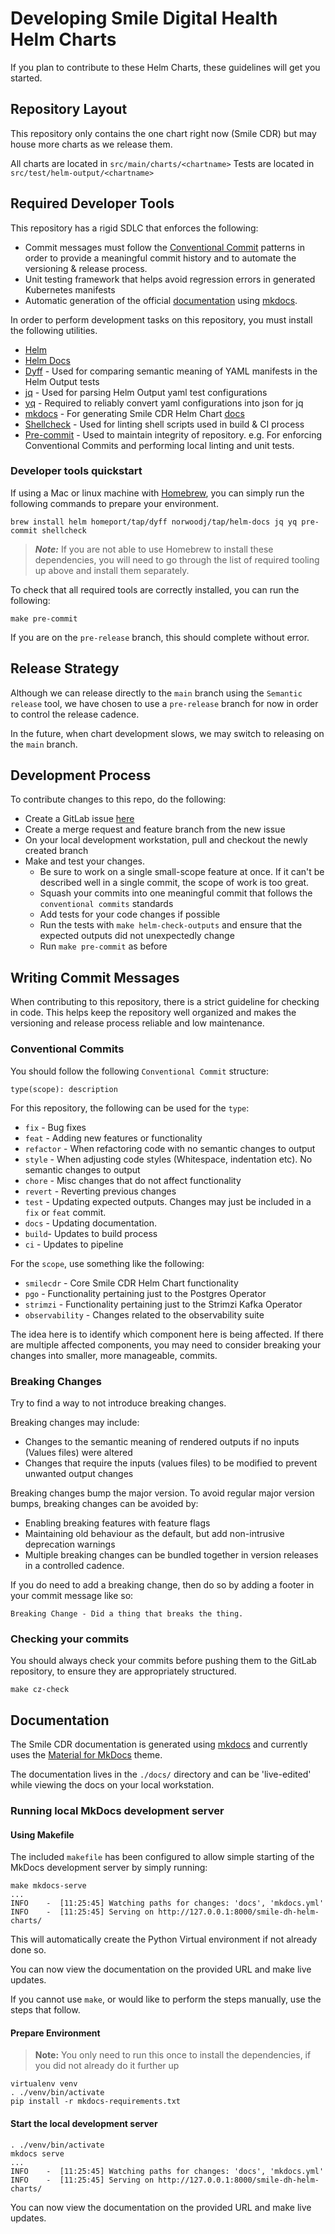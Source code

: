 # Developing Smile Digital Health Helm Charts

If you plan to contribute to these Helm Charts, these guidelines
will get you started.
## Repository Layout
This repository only contains the one chart right now (Smile CDR) but
may house more charts as we release them.

All charts are located in ```src/main/charts/<chartname>```
Tests are located in ```src/test/helm-output/<chartname>```

## Required Developer Tools
This repository has a rigid SDLC that enforces the following:
* Commit messages must follow the [Conventional Commit](https://www.conventionalcommits.org/en/v1.0.0/) patterns in order to provide a meaningful commit history and to automate the versioning & release process.
* Unit testing framework that helps avoid regression errors in generated
Kubernetes manifests
* Automatic generation of the official [documentation](https://smilecdr-public.gitlab.io/smile-dh-helm-charts/v1.0.0-pre) using [mkdocs](https://www.mkdocs.org/).

In order to perform development tasks on this repository, you must install the following utilities.

* [Helm](https://helm.sh/)
* [Helm Docs](https://github.com/norwoodj/helm-docs)
* [Dyff](https://github.com/homeport/dyff) - Used for comparing semantic meaning of YAML manifests in the Helm Output tests
* [jq](https://jqlang.github.io/jq) - Used for parsing Helm Output yaml test configurations
* [yq](https://mikefarah.gitbook.io/yq) - Required to reliably convert yaml configurations into json for jq
* [mkdocs](https://www.mkdocs.org/) - For generating Smile CDR Helm Chart [docs](https://smilecdr-public.gitlab.io/smile-dh-helm-charts/v1.0.0-pre/)
* [Shellcheck](https://www.shellcheck.net/) - Used for linting shell scripts used in build & CI process
* [Pre-commit](https://pre-commit.com/) - Used to maintain integrity of repository. e.g. For enforcing Conventional Commits and performing local linting and unit tests.

### Developer tools quickstart

If using a Mac or linux machine with [Homebrew](https://brew.sh/), you can simply run the following commands to prepare your environment.

```
brew install helm homeport/tap/dyff norwoodj/tap/helm-docs jq yq pre-commit shellcheck
```

<!-- The following installs a Python ***virtual environment*** so that you can install the required commitizen and MkDocs python packages.
```
virtualenv venv
. ./venv/bin/activate
pip install -r commitizen-requirements.txt -r mkdocs-requirements.txt
``` -->

>***Note:*** If you are not able to use Homebrew to install these dependencies, you will need to go through the list of required tooling up above and install them separately.

To check that all required tools are correctly installed, you can run the following:

```
make pre-commit
```

If you are on the `pre-release` branch, this should complete without error.

## Release Strategy
Although we can release directly to the `main` branch using the
`Semantic release` tool, we have chosen to use a `pre-release`
branch for now in order to control the release cadence.

In the future, when chart development slows, we may switch to
releasing on the `main` branch.
## Development Process
To contribute changes to this repo, do the following:
* Create a GitLab issue [here](https://gitlab.com/smilecdr-public/smile-dh-helm-charts/-/issues/new)
* Create a merge request and feature branch from the new issue
* On your local development workstation, pull and checkout the newly created branch
* Make and test your changes.
  * Be sure to work on a single small-scope feature at once. If it can't be described well in a single commit, the scope of work is too great.
  * Squash your commits into one meaningful commit that follows the `conventional commits` standards
  * Add tests for your code changes if possible
  * Run the tests with `make helm-check-outputs` and ensure that the expected outputs did not unexpectedly change
  * Run `make pre-commit` as before

## Writing Commit Messages
When contributing to this repository, there is a strict guideline for checking in code. This helps keep the repository well organized and makes the versioning and release process reliable and low maintenance.

### Conventional Commits
You should follow the following `Conventional Commit` structure:

`type(scope): description`

For this repository, the following can be used for the `type`:
* `fix` - Bug fixes
* `feat` - Adding new features or functionality
* `refactor` - When refactoring code with no semantic changes to output
* `style` - When adjusting code styles (Whitespace, indentation etc). No semantic changes to output
* `chore` - Misc changes that do not affect functionality
* `revert` - Reverting previous changes
* `test` - Updating expected outputs. Changes may just be included in a `fix` or `feat` commit.
* `docs` - Updating documentation.
* `build`- Updates to build process
* `ci` - Updates to pipeline

For the `scope`, use something like the following:
* `smilecdr` - Core Smile CDR Helm Chart functionality
* `pgo` - Functionality pertaining just to the Postgres Operator
* `strimzi` - Functionality pertaining just to the Strimzi Kafka Operator
* `observability` - Changes related to the observability suite

The idea here is to identify which component here is being affected. If there are multiple affected components, you may need to consider breaking your changes into smaller, more manageable, commits.

### Breaking Changes
Try to find a way to not introduce breaking changes.

Breaking changes may include:
* Changes to the semantic meaning of rendered outputs if no inputs (Values files) were altered
* Changes that require the inputs (values files) to be modified to prevent unwanted output changes

Breaking changes bump the major version.
To avoid regular major version bumps, breaking changes can be avoided by:
* Enabling breaking features with feature flags
* Maintaining old behaviour as the default, but add non-intrusive deprecation warnings
* Multiple breaking changes can be bundled together in version releases in a controlled cadence.

If you do need to add a breaking change, then do so by adding a footer in your commit message like so:
```
Breaking Change - Did a thing that breaks the thing.
```

### Checking your commits
You should always check your commits before pushing them to the GitLab repository, to ensure they are appropriately structured.
```
make cz-check
```

## Documentation
The Smile CDR documentation is generated using [mkdocs](https://www.mkdocs.org/) and currently uses the [Material for MkDocs](https://squidfunk.github.io/mkdocs-material/) theme.

The documentation lives in the `./docs/` directory and can be 'live-edited' while viewing the docs on your local workstation.

### Running local MkDocs development server

#### Using Makefile
The included `makefile` has been configured to allow simple starting of the MkDocs development server by simply running:
```
make mkdocs-serve
...
INFO    -  [11:25:45] Watching paths for changes: 'docs', 'mkdocs.yml'
INFO    -  [11:25:45] Serving on http://127.0.0.1:8000/smile-dh-helm-charts/
```
This will automatically create the Python Virtual environment if not already done so.

You can now view the documentation on the provided URL and make live updates.

If you cannot use `make`, or would like to perform the steps manually, use the steps that follow.

#### Prepare Environment
>**Note:** You only need to run this once to install the dependencies, if you did not already do it further up
```
virtualenv venv
. ./venv/bin/activate
pip install -r mkdocs-requirements.txt
```

#### Start the local development server
```
. ./venv/bin/activate
mkdocs serve
...
INFO    -  [11:25:45] Watching paths for changes: 'docs', 'mkdocs.yml'
INFO    -  [11:25:45] Serving on http://127.0.0.1:8000/smile-dh-helm-charts/
```

You can now view the documentation on the provided URL and make live updates.
